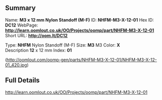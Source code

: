 

 ## Summary
Name: __M3 x 12 mm Nylon Standoff (M-F)__
ID: __NHFM-M3-X-12-01__
Hex ID: __DC12__
WebPage: __http://learn.oomlout.co.uk/OO/Projects/oomp/part/NHFM-M3-X-12-01__
Short URL: __http://oom.lt/DC12__

Type: __NHFM__ Nylon Standoff (M-F) 
Size: __M3__ M3 
Color: __X__  
Description __12__ x 12 mm 
Index: __01__


(http://oomlout.com/oomp-gen/parts/NHFM-M3-X-12-01/NHFM-M3-X-12-01_420.jpg)


 ## Full Details
 http://learn.oomlout.co.uk/OO/Projects/oomp/part/NHFM-M3-X-12-01














